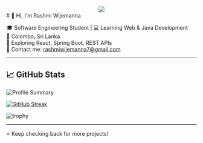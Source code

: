 <div align="center">
  <img src="https://visitor-badge.laobi.icu/badge?page_id=RashmiWijemanna.RashmiWijemanna&right_color=violet&left_text=Profile%20Views%20%20%20"  />
</div>
# 👋 Hi, I'm Rashmi Wijemanna

🎓 Software Engineering Student | 💻 Learning Web & Java Development  
📍 Colombo, Sri Lanka  
🌱 Exploring React, Spring Boot, REST APIs  
🔗 Contact me: rashmiwijemanna7@gmail.com

---

## 📈 GitHub Stats

![Profile Summary](https://github-profile-summary-cards.vercel.app/api/cards/profile-details?username=rashmiwijemanna&theme=dark)

[![GitHub Streak](https://github-readme-streak-stats.herokuapp.com?user=rashmiwijemanna&theme=dark)](https://git.io/streak-stats)

![trophy](https://github-profile-trophy.vercel.app/?username=rashmiwijemanna&theme=dark)

---


⭐ Keep checking back for more projects!

